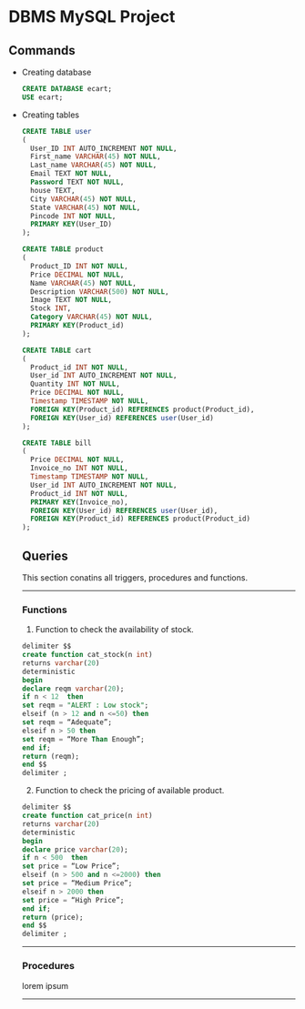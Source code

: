 # DBMS MySQL Project
## Commands
- Creating database
  ```sql
  CREATE DATABASE ecart;
  USE ecart;
  ```
- Creating tables
  ```sql
  CREATE TABLE user
  (
    User_ID INT AUTO_INCREMENT NOT NULL, 
    First_name VARCHAR(45) NOT NULL, 
    Last_name VARCHAR(45) NOT NULL, 
    Email TEXT NOT NULL, 
    Password TEXT NOT NULL,
    house TEXT, 
    City VARCHAR(45) NOT NULL, 
    State VARCHAR(45) NOT NULL, 
    Pincode INT NOT NULL, 
    PRIMARY KEY(User_ID)
  );

  CREATE TABLE product
  (
    Product_ID INT NOT NULL, 
    Price DECIMAL NOT NULL, 
    Name VARCHAR(45) NOT NULL, 
    Description VARCHAR(500) NOT NULL, 
    Image TEXT NOT NULL, 
    Stock INT, 
    Category VARCHAR(45) NOT NULL, 
    PRIMARY KEY(Product_id)
  ); 

  CREATE TABLE cart
  (
    Product_id INT NOT NULL, 
    User_id INT AUTO_INCREMENT NOT NULL, 
    Quantity INT NOT NULL, 
    Price DECIMAL NOT NULL, 
    Timestamp TIMESTAMP NOT NULL, 
    FOREIGN KEY(Product_id) REFERENCES product(Product_id), 
    FOREIGN KEY(User_id) REFERENCES user(User_id)
  );
  
  CREATE TABLE bill
  (
    Price DECIMAL NOT NULL, 
    Invoice_no INT NOT NULL, 
    Timestamp TIMESTAMP NOT NULL, 
    User_id INT AUTO_INCREMENT NOT NULL, 
    Product_id INT NOT NULL, 
    PRIMARY KEY(Invoice_no), 
    FOREIGN KEY(User_id) REFERENCES user(User_id),
    FOREIGN KEY(Product_id) REFERENCES product(Product_id)
  );   
  ```
  
  ## Queries
  
  This section conatins all triggers, procedures and functions. 
  
  ---
  ### Functions
  
  1. Function to check the availability of stock.

  ```sql
  delimiter $$
  create function cat_stock(n int)
  returns varchar(20)
  deterministic
  begin
  declare reqm varchar(20);
  if n < 12  then 
  set reqm = "ALERT : Low stock";
  elseif (n > 12 and n <=50) then 
  set reqm = “Adequate”;
  elseif n > 50 then
  set reqm = “More Than Enough”; 
  end if;
  return (reqm);
  end $$
  delimiter ;
  ```
  2. Function to check the pricing of available product. 
  
   ```sql
   delimiter $$
   create function cat_price(n int)
   returns varchar(20)
   deterministic
   begin
   declare price varchar(20);
   if n < 500  then 
   set price = “Low Price”;
   elseif (n > 500 and n <=2000) then 
   set price = “Medium Price”;
   elseif n > 2000 then
   set price = “High Price”; 
   end if;
   return (price);
   end $$
   delimiter ;
   ```
  ---
  
  ### Procedures
  
  lorem ipsum
  
  ---

